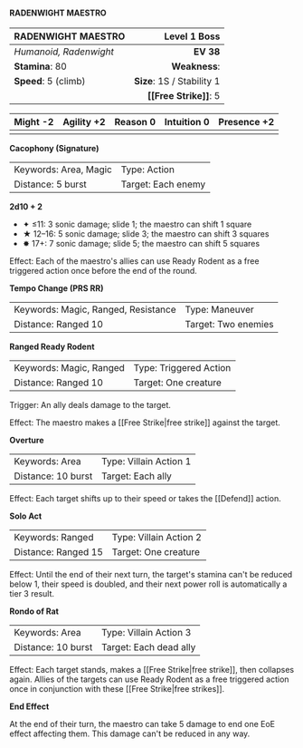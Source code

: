 #### RADENWIGHT MAESTRO

| RADENWIGHT MAESTRO     |           **Level 1 Boss** |
| :--------------------- | -------------------------: |
| *Humanoid, Radenwight* |                  **EV 38** |
| **Stamina**: 80        |              **Weakness**: |
| **Speed**: 5 (climb)   | **Size**: 1S / Stability 1 |
|                        |     **[[Free Strike]]**: 5 |

| **Might** -2 | **Agility** +2 | **Reason** 0 | **Intuition** 0 | **Presence** +2 |
| ------------ | -------------- | ------------ | --------------- | --------------- |
|              |                |              |                 |                 |

**Cacophony (Signature)**

|                       |                    |
| :-------------------- | :----------------- |
| Keywords: Area, Magic | Type: Action       |
| Distance: 5 burst     | Target: Each enemy |

**2d10 + 2**

- ✦ ≤11: 3 sonic damage; slide 1; the maestro can shift 1 square
- ★ 12–16: 5 sonic damage; slide 3; the maestro can shift 3 squares
- ✸ 17+: 7 sonic damage; slide 5; the maestro can shift 5 squares

Effect: Each of the maestro's allies can use Ready Rodent as a free triggered action once before the end of the round.

**Tempo Change (PRS RR)**

|                                     |                     |
| :---------------------------------- | :------------------ |
| Keywords: Magic, Ranged, Resistance | Type: Maneuver      |
| Distance: Ranged 10                 | Target: Two enemies |

**Ranged Ready Rodent**

|                         |                        |
| :---------------------- | :--------------------- |
| Keywords: Magic, Ranged | Type: Triggered Action |
| Distance: Ranged 10     | Target: One creature   |

Trigger: An ally deals damage to the target.

Effect: The maestro makes a [[Free Strike|free strike]] against the target.

**Overture**

|                    |                        |
| :----------------- | :--------------------- |
| Keywords: Area     | Type: Villain Action 1 |
| Distance: 10 burst | Target: Each ally      |

Effect: Each target shifts up to their speed or takes the [[Defend]] action.

**Solo Act**

|                     |                        |
| :------------------ | :--------------------- |
| Keywords: Ranged    | Type: Villain Action 2 |
| Distance: Ranged 15 | Target: One creature   |

Effect: Until the end of their next turn, the target's stamina can't be reduced below 1, their speed is doubled, and their next power roll is automatically a tier 3 result.

**Rondo of Rat**

|                    |                        |
| :----------------- | :--------------------- |
| Keywords: Area     | Type: Villain Action 3 |
| Distance: 10 burst | Target: Each dead ally |

Effect: Each target stands, makes a [[Free Strike|free strike]], then collapses again. Allies of the targets can use Ready Rodent as a free triggered action once in conjunction with these [[Free Strike|free strikes]].

**End Effect**

At the end of their turn, the maestro can take 5 damage to end one EoE effect affecting them. This damage can't be reduced in any way.
